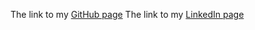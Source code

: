 The link to my [GitHub page](https://github.com/Molnar-Monika)
The link to my [LinkedIn page](https://www.linkedin.com/in/monika-molnar-41b300ba/)
